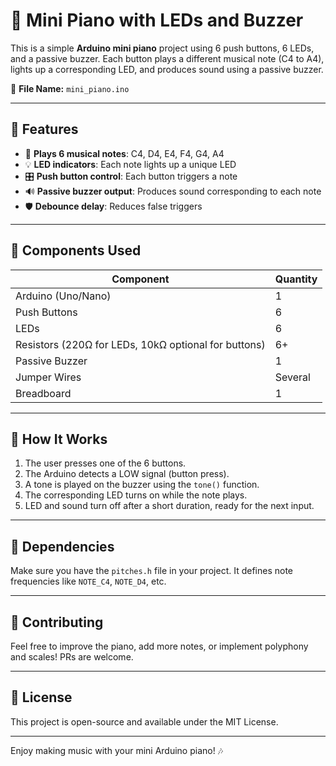 # 🎹 Mini Piano with LEDs and Buzzer

This is a simple **Arduino mini piano** project using 6 push buttons, 6 LEDs, and a passive buzzer. Each button plays a different musical note (C4 to A4), lights up a corresponding LED, and produces sound using a passive buzzer.

📁 **File Name:** `mini_piano.ino`

---

## 🔧 Features

- 🎵 **Plays 6 musical notes**: C4, D4, E4, F4, G4, A4
- 💡 **LED indicators**: Each note lights up a unique LED
- 🎛️ **Push button control**: Each button triggers a note
- 🔊 **Passive buzzer output**: Produces sound corresponding to each note
- 🛡️ **Debounce delay**: Reduces false triggers

---

## 🧰 Components Used

| Component        | Quantity |
|------------------|----------|
| Arduino (Uno/Nano) | 1        |
| Push Buttons      | 6        |
| LEDs              | 6        |
| Resistors (220Ω for LEDs, 10kΩ optional for buttons) | 6+ |
| Passive Buzzer    | 1        |
| Jumper Wires      | Several  |
| Breadboard        | 1        |

---

## 🚀 How It Works

1. The user presses one of the 6 buttons.
2. The Arduino detects a LOW signal (button press).
3. A tone is played on the buzzer using the `tone()` function.
4. The corresponding LED turns on while the note plays.
5. LED and sound turn off after a short duration, ready for the next input.

---

## 📄 Dependencies

Make sure you have the `pitches.h` file in your project. It defines note frequencies like `NOTE_C4`, `NOTE_D4`, etc.

---

## 🤝 Contributing

Feel free to improve the piano, add more notes, or implement polyphony and scales! PRs are welcome.

---

## 🪪 License

This project is open-source and available under the MIT License.

---

Enjoy making music with your mini Arduino piano! 🎶
